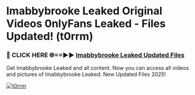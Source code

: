 # Imabbybrooke Leaked Original Videos 0nlyFans Leaked - Files Updated! (t0rrm)

<h3>🔴 CLICK HERE 🌐==►► <a href="https://tinyurl.com/2m67pmp6" rel="nofollow">Imabbybrooke Leaked Updated Files</a></h3>

Get Imabbybrooke Leaked and all content. Now you can access all videos and pictures of Imabbybrooke Leaked. New Updated Files 2025!

[![t0rrm](https://i.imgur.com/H4QAA4z.gif)](https://tinyurl.com/2m67pmp6)